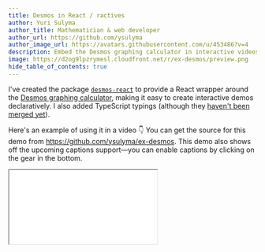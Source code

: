```yaml
---
title: Desmos in React / ractives
author: Yuri Sulyma
author_title: Mathematician & web developer
author_url: https://github.com/ysulyma
author_image_url: https://avatars.githubusercontent.com/u/453486?v=4
description: Embed the Desmos graphing calculator in interactive videos
image: https://d2og9lpzrymesl.cloudfront.net/r/ex-desmos/preview.png
hide_table_of_contents: true
---
```


I've created the package [`desmos-react`](https://www.npmjs.com/package/desmos-react) to provide a React wrapper around the [Desmos graphing calculator](https://www.desmos.com/calculator), making it easy to create interactive demos declaratively. I also added TypeScript typings (although they [haven't been merged yet](https://github.com/DefinitelyTyped/DefinitelyTyped/pull/53486)).

Here's an example of using it in a video 👇 You can get the source for this demo from https://github.com/ysulyma/ex-desmos. This demo also shows off the upcoming captions support—you can enable captions by clicking on the gear in the bottom.

<!-- truncate -->

<style type="text/css">{`
.row .col.col--7 {
  --ifm-col-width: calc(9/12 * 100%);
}`}
</style>

<div className="video-container" style={{paddingBottom: "1em", width: "100%"}}>
  <div className="aspect-ratio" style={{paddingBottom: "62.5%"}}>
    <iframe src="/r/ex-desmos/" allowFullScreen style={{border: "1px solid #000"}}></iframe>
  </div>
</div>
